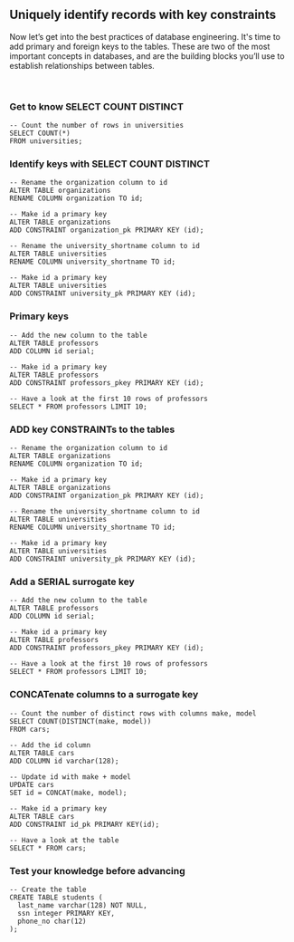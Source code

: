 ## Uniquely identify records with key constraints

Now let’s get into the best practices of database engineering. It's time to add primary and foreign keys to the tables. These are two of the most important concepts in databases, and are the building blocks you’ll use to establish relationships between tables.

<br>

### Get to know SELECT COUNT DISTINCT

```
-- Count the number of rows in universities
SELECT COUNT(*)
FROM universities;
```

### Identify keys with SELECT COUNT DISTINCT

```
-- Rename the organization column to id
ALTER TABLE organizations
RENAME COLUMN organization TO id;

-- Make id a primary key
ALTER TABLE organizations
ADD CONSTRAINT organization_pk PRIMARY KEY (id);

-- Rename the university_shortname column to id
ALTER TABLE universities
RENAME COLUMN university_shortname TO id;

-- Make id a primary key
ALTER TABLE universities
ADD CONSTRAINT university_pk PRIMARY KEY (id);
```

### Primary keys

```
-- Add the new column to the table
ALTER TABLE professors
ADD COLUMN id serial;

-- Make id a primary key
ALTER TABLE professors
ADD CONSTRAINT professors_pkey PRIMARY KEY (id);

-- Have a look at the first 10 rows of professors
SELECT * FROM professors LIMIT 10;
```

### ADD key CONSTRAINTs to the tables

```
-- Rename the organization column to id
ALTER TABLE organizations
RENAME COLUMN organization TO id;

-- Make id a primary key
ALTER TABLE organizations
ADD CONSTRAINT organization_pk PRIMARY KEY (id);

-- Rename the university_shortname column to id
ALTER TABLE universities
RENAME COLUMN university_shortname TO id;

-- Make id a primary key
ALTER TABLE universities
ADD CONSTRAINT university_pk PRIMARY KEY (id);
```

### Add a SERIAL surrogate key

```
-- Add the new column to the table
ALTER TABLE professors
ADD COLUMN id serial;

-- Make id a primary key
ALTER TABLE professors
ADD CONSTRAINT professors_pkey PRIMARY KEY (id);

-- Have a look at the first 10 rows of professors
SELECT * FROM professors LIMIT 10;
```

### CONCATenate columns to a surrogate key

```
-- Count the number of distinct rows with columns make, model
SELECT COUNT(DISTINCT(make, model))
FROM cars;

-- Add the id column
ALTER TABLE cars
ADD COLUMN id varchar(128);

-- Update id with make + model
UPDATE cars
SET id = CONCAT(make, model);

-- Make id a primary key
ALTER TABLE cars
ADD CONSTRAINT id_pk PRIMARY KEY(id);

-- Have a look at the table
SELECT * FROM cars;
```

### Test your knowledge before advancing

```
-- Create the table
CREATE TABLE students (
  last_name varchar(128) NOT NULL,
  ssn integer PRIMARY KEY,
  phone_no char(12)
);
```
